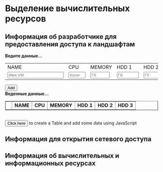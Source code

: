 # Выделение вычислительных ресурсов

## Информация об разработчике для предоставления доступа к ландшафтам

<div id="myform">
<b>Ведите данные...</b>
<table>
    <tr>
        <td>NAME</td>
        <td>CPU</td>
        <td>MEMORY</td>
        <td>HDD 1</td>
        <td>HDD 2</td>
        <td>HDD 3</td>
    </tr>
    <tr>
        <td><input type="text" placeholder="Имя VM" id="name"></td>
        <td><input type="number" maxlength="2" step="1" min="1" max="20" required placeholder="Количество" id="cpu"></td>
        <td><input type="number" maxlength="3" step="2" min="2" max="256" required placeholder="Гб" id="mem"></td>
        <td><input type="number" maxlength="4" step="10" min="50" max="1030" required placeholder="Гб" id="hdd1"></td>
        <td><input type="number" maxlength="4" step="5" min="5" max="1030" required placeholder="Гб" id="hdd1"></td>
        <td><input type="number" maxlength="4" step="5" min="5" max="1030" required placeholder="Гб" id="hdd1"></td>
    </tr>
</table>
        <input type="button" id="add" value="Add" onclick="Javascript:addRow()">
</div>
<div id="mydata">
<b>Веденные данные...</b>
<table id="myTableData"  border="1" cellpadding="2">
    <tr>
        <td>&nbsp;</td>
        <td><b>NAME</b></td>
        <td><b>CPU</b></td>
        <td><b>MEMORY</b></td>
        <td><b>HDD 1</b></td>
        <td><b>HDD 2</b></td>
        <td><b>HDD 3</b></td>
    </tr>
</table>
&nbsp;
 
</div>
<div id="myDynamicTable">
<input type="button" id="create" value="Click here" onclick="Javascript:addTable()">
to create a Table and add some data using JavaScript
</div>

## Информация для открытия сетевого доступа

## Информация об вычислительных и информационных ресурсах


